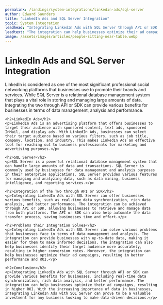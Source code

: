 ```yaml
---
permalink: /landings/system-integrations/linkedin-ads/sql-server
author: Edward Saunders
title: "LinkedIn Ads and SQL Server Integration"
topic: System Integration
leadhead: "Integrating LinkedIn Ads with SQL Server through API or SDK can provide various benefits for businesses, including real-time data synchronization, rich data analysis, and better performance"
leadtext: "The integration can help businesses optimize their ad campaigns, resulting in higher ROI. With the increasing importance of data in businesses, integrating LinkedIn Ads with SQL Server can prove to be a valuable investment for any business looking to make data-driven decisions."
image: /assets/images/articles/people-sitting-near-table.webp
---
```

<div class="arttext">	<h1>LinkedIn Ads and SQL Server Integration</h1>
	<p>LinkedIn is considered as one of the most significant professional social networking platforms that businesses use to promote their brands and services. While SQL Server is a relational database management system that plays a vital role in storing and managing large amounts of data. Integrating the two through API or SDK can provide various benefits for businesses in terms of data management, analysis and performance.</p>

	<h2>LinkedIn Ads</h2>
	<p>LinkedIn Ads is an advertising platform that offers businesses to target their audience with sponsored content, text ads, sponsored InMail, and display ads. With LinkedIn Ads, businesses can select their target audience based on various filters, such as job title, company, location, and industry. This makes LinkedIn Ads an effective tool for reaching out to business professionals for marketing and advertising purposes.</p>

	<h2>SQL Server</h2>
	<p>SQL Server is a powerful relational database management system that can handle large amounts of data and transactions. SQL Server is commonly used by businesses for data management and analysis purposes in their enterprise applications. SQL Server provides various features for managing and analyzing data, such as data mining, business intelligence, and reporting services.</p>

	<h2>Integration of the Two through API or SDK</h2>
	<p>Integrating LinkedIn Ads with SQL Server can offer businesses various benefits, such as real-time data synchronization, rich data analysis, and better performance. The integration can be achieved through API or SDK, allowing businesses to retrieve and manage data from both platforms. The API or SDK can also help automate the data transfer process, saving businesses time and effort.</p>

	<h2>Problems their Integration Solves</h2>
	<p>Integrating LinkedIn Ads with SQL Server can solve various problems that businesses face in terms of data management and analysis. The integration can provide businesses with up-to-date data, making it easier for them to make informed decisions. The integration can also help businesses identify their target audience more accurately, resulting in higher conversion rates. Moreover, the integration can help businesses optimize their ad campaigns, resulting in better performance and ROI.</p>

	<h2>Conclusion</h2>
	<p>Integrating LinkedIn Ads with SQL Server through API or SDK can provide various benefits for businesses, including real-time data synchronization, rich data analysis, and better performance. The integration can help businesses optimize their ad campaigns, resulting in higher ROI. With the increasing importance of data in businesses, integrating LinkedIn Ads with SQL Server can prove to be a valuable investment for any business looking to make data-driven decisions.</p>
</div>